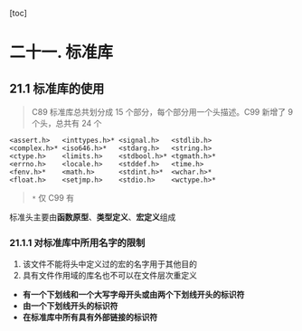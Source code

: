 [toc]

# 二十一. 标准库

## 21.1 标准库的使用

> C89 标准库总共划分成 15 个部分，每个部分用一个头描述。C99 新增了 9 个头，总共有 24 个

```
<assert.h>   <inttypes.h>* <signal.h>   <stdlib.h>
<complex.h>* <iso646.h>*   <stdarg.h>   <string.h>
<ctype.h>    <limits.h>    <stdbool.h>* <tgmath.h>*
<errno.h>    <locale.h>    <stddef.h>   <time.h>
<fenv.h>*    <math.h>      <stdint.h>*  <wchar.h>*
<float.h>    <setjmp.h>    <stdio.h>    <wctype.h>*
```

> `*` 仅 C99 有

标准头主要由**函数原型**、**类型定义**、**宏定义**组成

### 21.1.1 对标准库中所用名字的限制

1. 该文件不能将头中定义过的宏的名字用于其他目的
2. 具有文件作用域的库名也不可以在文件层次重定义

+ **有一个下划线和一个大写字母开头或由两个下划线开头的标识符**
+ **由一个下划线开头的标识符**
+ **在标准库中所有具有外部链接的标识符**